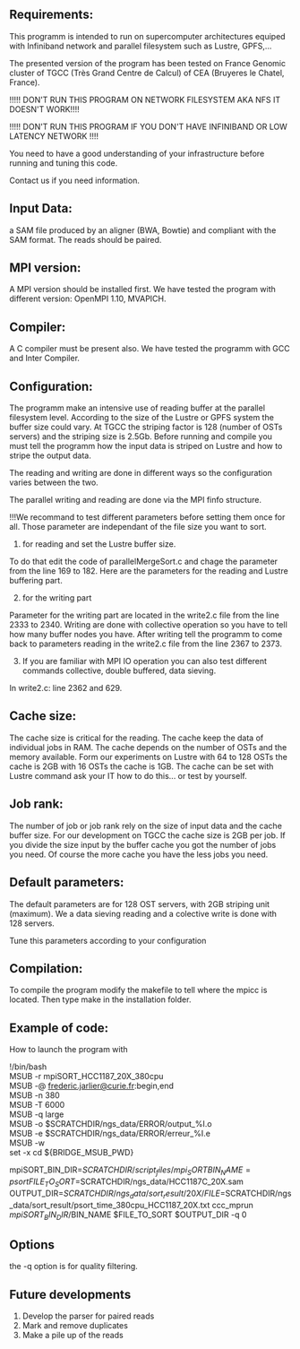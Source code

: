 Requirements:
-------------

This programm is intended to run on supercomputer architectures equiped with Infiniband network and parallel 
filesystem such as Lustre, GPFS,...

The presented version of the program has been tested on France Genomic cluster of TGCC (Très Grand Centre de Calcul) of CEA (Bruyeres le Chatel, France). 

!!!!! DON'T RUN THIS PROGRAM ON NETWORK FILESYSTEM AKA NFS IT DOESN'T WORK!!!!

!!!!! DON'T RUN THIS PROGRAM IF YOU DON'T HAVE INFINIBAND OR LOW LATENCY NETWORK !!!!

You need to have a good understanding of your infrastructure before running and tuning this code.

Contact us if you need information.

Input Data:
----------

a SAM file produced by an aligner (BWA, Bowtie) and compliant with the SAM format. The reads should be paired.  

MPI version:
------------

A MPI version should be installed first. We have tested the program with different version: OpenMPI 1.10, MVAPICH.

Compiler: 
---------

A C compiler must be present also. We have tested the programm with GCC and Inter Compiler. 


Configuration:
--------------

The programm make an intensive use of reading buffer at the parallel filesystem level. 
According to the size of the Lustre or GPFS system the buffer size could vary. 
At TGCC the striping factor is 128 (number of OSTs servers) and the striping size is 2.5Gb. 
Before running and compile you must tell the programm how the input data is striped on Lustre and how to stripe the output data.

The reading and writing are done in different ways so the configuration varies between the two.

The parallel writing and reading are done via the MPI finfo structure. 

!!!We recommand to test different parameters before setting them once for all. Those parameter are independant of the file size you want to sort.    

1) for reading and set the Lustre buffer size.

To do that edit the code of parallelMergeSort.c and chage the parameter from the line 169 to 182. 
Here are the parameters for the reading and Lustre buffering part.
 
2) for the writing part

Parameter for the writing part are located in the write2.c file from the line 2333 to 2340. 
Writing are done with collective operation so you have to tell how many buffer nodes you have.
After writing tell the programm to come back to parameters reading in the write2.c file from the line 2367 to 2373.

3) If you are familiar with MPI IO operation you can also test different commands collective, double buffered, data sieving.

In write2.c: line 2362 and 629.
 

Cache size:
-----------

The cache size is critical for the reading. The cache keep the data of individual jobs in RAM. 
The cache depends on the number of OSTs and the memory available.
Form our experiments on Lustre with 64 to 128 OSTs the cache is 2GB with 16 OSTs the cache is 1GB.
The cache can be set with Lustre command ask your IT how to do this... or test by yourself.
 

Job rank:
---------

The number of job or job rank rely on the size of input data and the cache buffer size.
For our development on TGCC the cache size is 2GB per job. 
If you divide the size input by the buffer cache you got the number of jobs you need. 
Of course the more cache you have the less jobs you need.

Default parameters:
-------------------

The default parameters are for 128 OST servers, with 2GB striping unit (maximum).
We a data sieving reading and a colective write is done with 128 servers.

Tune this parameters according to your configuration


Compilation:
------------

To compile the program modify the makefile to tell where the mpicc is located. Then type make in the installation folder.


Example of code:
-----------------
How to launch the program with 


!/bin/bash                                                                                                                                                                     
MSUB -r mpiSORT_HCC1187_20X_380cpu                                                                                                                                      
MSUB -@ frederic.jarlier@curie.fr:begin,end                                                                                                                                    
MSUB -n 380                                                                                                                                                                    
MSUB -T 6000                                                                                                                                                                   
MSUB -q large                                                                                                                                                                  
MSUB -o $SCRATCHDIR/ngs_data/ERROR/output_%I.o                                                                                                        
MSUB -e $SCRATCHDIR/ngs_data/ERROR/erreur_%I.e                                                                                                        
MSUB -w                                                                                                                                                                        
set -x
cd ${BRIDGE_MSUB_PWD}

mpiSORT_BIN_DIR=$SCRATCHDIR/script_files/mpi_SORT
BIN_NAME=psort
FILE_TO_SORT=$SCRATCHDIR/ngs_data/HCC1187C_20X.sam
OUTPUT_DIR=$SCRATCHDIR/ngs_data/sort_result/20X/
FILE=$SCRATCHDIR/ngs_data/sort_result/psort_time_380cpu_HCC1187_20X.txt
ccc_mprun $mpiSORT_BIN_DIR/$BIN_NAME $FILE_TO_SORT $OUTPUT_DIR -q 0

Options 
-------

the -q option is for quality filtering.


Future developments
-------------------

1) Develop the parser for paired reads
2) Mark and remove duplicates
3) Make a pile up of the reads 



